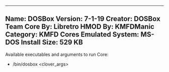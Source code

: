 -----------------------
Name: DOSBox
Version: 7-1-19
Creator: DOSBox Team
Core By: Libretro
HMOD By: KMFDManic
Category: KMFD Cores
Emulated System: MS-DOS
Install Size: 529 KB
-----------------------
Available executables and arguments to run Core:
- /bin/dosbox <rom> <clover_args>
